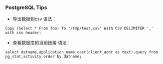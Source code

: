 ### PostgreSQL Tips



* 导出数据到csv
语法：
```
Copy (Select * From foo) To '/tmp/test.csv' With CSV DELIMITER ','  with csv header;
```



* 查看数据库的当前链接
语法：
```
select datname,application_name,cast(client_addr as text),query from pg_stat_activity order by datname;
```